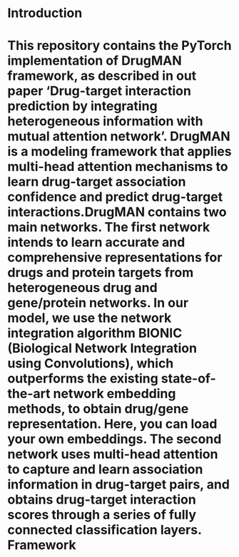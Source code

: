Introduction
====
This repository contains the PyTorch implementation of DrugMAN framework, as described in out paper ‘Drug-target interaction prediction by integrating heterogeneous 
information with mutual attention network’. DrugMAN is a modeling framework that applies multi-head attention mechanisms to learn drug-target association confidence 
and predict drug-target interactions.DrugMAN contains two main networks. The first network intends to learn accurate and comprehensive representations for drugs and 
protein targets from heterogeneous drug and gene/protein networks. In our model, we use the network integration algorithm BIONIC (Biological Network Integration 
using Convolutions), which outperforms the existing state-of-the-art network embedding methods, to obtain drug/gene representation. Here, you can load your own embeddings. 
The second network uses multi-head attention to capture and learn association information in drug-target pairs, and obtains drug-target interaction scores through a series of
fully connected classification layers.
Framework
====
